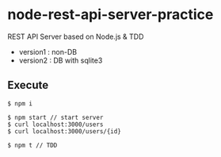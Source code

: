 # node-rest-api-server-practice
REST API Server based on Node.js & TDD
* version1 : non-DB
* version2 : DB with sqlite3 

## Execute
```
$ npm i

$ npm start // start server
$ curl localhost:3000/users
$ curl localhost:3000/users/{id}

$ npm t // TDD
```
